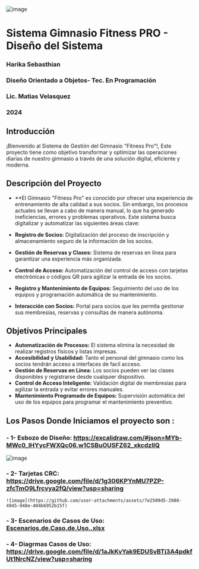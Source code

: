 ![image](https://github.com/user-attachments/assets/eff68de2-18be-4e5d-93a7-a3e0adc06e52)

# Sistema Gimnasio Fitness PRO - Diseño del Sistema
### Harika Sebasthian
### Diseño Orientado a Objetos- Tec. En Programación
### Lic. Matias Velasquez
### 2024
###
## Introducción
¡Bienvenido al Sistema de Gestión del Gimnasio "Fitness Pro"!, Este proyecto tiene como objetivo transformar y optimizar las operaciones diarias de nuestro gimnasio a través de una solución digital, eficiente y moderna.

## Descripción del Proyecto

- **El Gimnasio "Fitness Pro" es conocido por ofrecer una experiencia de entrenamiento de alta calidad a sus socios. Sin embargo, los procesos actuales se llevan a cabo de manera manual, lo que ha generado ineficiencias, errores y problemas operativos. Este sistema busca digitalizar y automatizar las siguientes áreas clave:

- **Registro de Socios:** Digitalización del proceso de inscripción y almacenamiento seguro de la información de los socios.
- **Gestión de Reservas y Clases:** Sistema de reservas en línea para garantizar una experiencia más organizada.
- **Control de Acceso:** Automatización del control de acceso con tarjetas electrónicas o códigos QR para agilizar la entrada de los socios.
- **Registro y Mantenimiento de Equipos:** Seguimiento del uso de los equipos y programación automática de su mantenimiento.
- **Interacción con Socios:** Portal para socios que les permita gestionar sus membresías, reservas y consultas de manera autónoma.

## Objetivos Principales

- **Automatización de Procesos:** El sistema elimina la necesidad de realizar registros físicos y listas impresas.
- **Accesibilidad y Usabilidad:** Tanto el personal del gimnasio como los socios tendrán acceso a interfaces de facíl acceso.
- **Gestión de Reservas en Línea:** Los socios pueden ver las clases disponibles y registrarse desde cualquier dispositivo.
- **Control de Acceso Inteligente:** Validación digital de membresías para agilizar la entrada y evitar errores manuales.
- **Mantenimiento Programado de Equipos:** Supervisión automática del uso de los equipos para programar el mantenimiento preventivo.
## Los Pasos Donde Iniciamos el proyecto son :
### - **1- Esbozo de Diseño:** <enlace>https://excalidraw.com/#json=MYb-MWc0_lHYycFWXQc06,w1CSBuOUSFZ62_xkcdzIlQ
![image](https://github.com/user-attachments/assets/e7842145-b883-40df-9dc6-5707a33874f0)

### - **2- Tarjetas CRC:** https://drive.google.com/file/d/1g306KPYnMU7PZP-zfcTmO9Lfrcvya2fQ/view?usp=sharing
    ![image](https://github.com/user-attachments/assets/7e2509d5-2988-4945-948e-404b6952b15f)
### - **3- Escenarios de Casos de Uso:** [Escenarios.de.Caso.de.Uso..xlsx](https://github.com/user-attachments/files/16956093/Escenarios.de.Caso.de.Uso.xlsx)
### - **4- Diagrmas Casos de Uso:** https://drive.google.com/file/d/1aJkKvYak9EDUSvBTj3A4pdkfUt1NrcNZ/view?usp=sharing

